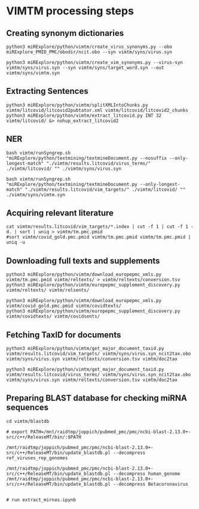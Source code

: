 

# VIMTM processing steps

## Creating synonym dictionaries
    python3 miRExplore/python/vimtm/create_virus_synonyms.py --obo miRExplore_PMID_PMC/obodir/ncit.obo --syn vimtm/syns/virus.syn

    python3 miRExplore/python/vimtm/create_vim_synonyms.py --virus-syn vimtm/syns/virus.syn --syn vimtm/syns/target_word.syn --out vimtm/syns/vimtm.syn


## Extracting Sentences
    python3 miRExplore/python/vimtm/splitXMLIntoChunks.py vimtm/litcovid/litcovid2pubtator.xml vimtm/litcovid/litcovid2_chunks
    python3 miRExplore/python/vimtm/extract_litcovid.py INT 32 vimtm/litcovid/ &> nohup_extract_litcovid2


## NER
    bash vimtm/runSyngrep.sh "miRExplore/python/textmining/textmineDocument.py --nosuffix --only-longest-match" "./vimtm/results.litcovid/virus_terms/" ./vimtm/litcovid/ "" ./vimtm/syns/virus.syn

    bash vimtm/runSyngrep.sh "miRExplore/python/textmining/textmineDocument.py --only-longest-match" "./vimtm/results.litcovid/vim_targets/" ./vimtm/litcovid/ "" ./vimtm/syns/vimtm.syn


## Acquiring relevant literature
    cat vimtm/results.litcovid/vim_targets/*.index | cut -f 1 | cut -f 1 -d. | sort | uniq > vimtm/tm.pmc.pmid
    #sort vimtm/covid_gold.pmc.pmid vimtm/tm.pmc.pmid vimtm/tm.pmc.pmid | uniq -u   


## Downloading full texts and supplements
    python3 miRExplore/python/vimtm/download_europepmc_xmls.py vimtm/tm.pmc.pmid vimtm/reltexts/ > vimtm/reltexts/conversion.tsv
    python3 miRExplore/python/vimtm/europepmc_supplement_discovery.py vimtm/reltexts/ vimtm/relsents/

    python3 miRExplore/python/vimtm/download_europepmc_xmls.py vimtm/covid_gold.pmc.pmid vimtm/covidtexts/
    python3 miRExplore/python/vimtm/europepmc_supplement_discovery.py vimtm/covidtexts/ vimtm/covidsents/


## Fetching TaxID for documents
    python3 miRExplore/python/vimtm/get_major_document_taxid.py vimtm/results.litcovid/vim_targets/ vimtm/syns/virus.syn_ncit2tax.obo vimtm/syns/virus.syn vimtm/reltexts/conversion.tsv vimtm/doc2tax

    python3 miRExplore/python/vimtm/get_major_document_taxid.py vimtm/results.litcovid/virus_terms/ vimtm/syns/virus.syn_ncit2tax.obo vimtm/syns/virus.syn vimtm/reltexts/conversion.tsv vimtm/doc2tax


## Preparing BLAST database for checking miRNA sequences

    cd vimtm/blastdb

    # export PATH=/mnt/raidtmp/joppich/pubmed_pmc/pmc/ncbi-blast-2.13.0+-src/c++/ReleaseMT/bin/:$PATH

    /mnt/raidtmp/joppich/pubmed_pmc/pmc/ncbi-blast-2.13.0+-src/c++/ReleaseMT/bin/update_blastdb.pl --decompress ref_viruses_rep_genomes

    /mnt/raidtmp/joppich/pubmed_pmc/pmc/ncbi-blast-2.13.0+-src/c++/ReleaseMT/bin/update_blastdb.pl --decompress human_genome
    /mnt/raidtmp/joppich/pubmed_pmc/pmc/ncbi-blast-2.13.0+-src/c++/ReleaseMT/bin/update_blastdb.pl --decompress Betacoronavirus

    
    # run extract_mirnas.ipynb